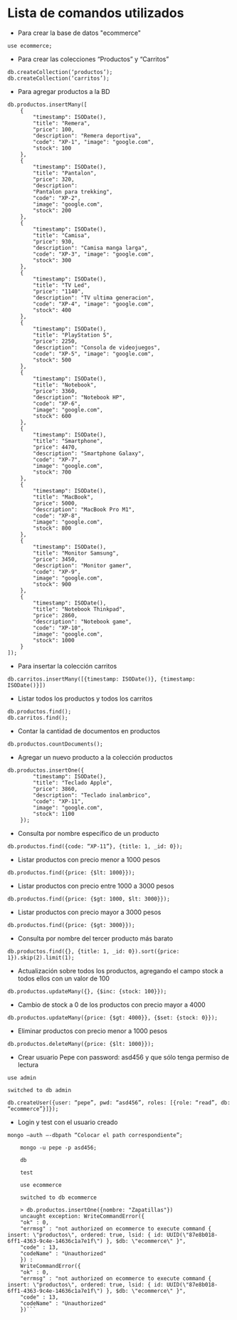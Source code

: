 # Lista de comandos utilizados

- Para crear la base de datos "ecommerce"

```console
use ecommerce;
```

- Para crear las colecciones “Productos” y “Carritos”

```console
db.createCollection(‘productos’);
db.createCollection(‘carritos’);
```

- Para agregar productos a la BD

```console
db.productos.insertMany([
	{
		"timestamp": ISODate(), 
		"title": "Remera", 
		"price": 100, 
		"description": "Remera deportiva", 
		"code": "XP-1", "image": "google.com", 
		"stock": 100
	}, 
	{
		"timestamp": ISODate(), 
		"title": "Pantalon", 
		"price": 320, 
		"description": 
		"Pantalon para trekking", 
		"code": "XP-2", 
		"image": "google.com", 
		"stock": 200
	}, 
	{
		"timestamp": ISODate(), 
		"title": "Camisa", 
		"price": 930, 
		"description": "Camisa manga larga", 
		"code": "XP-3", "image": "google.com", 
		"stock": 300
	}, 
	{
		"timestamp": ISODate(), 
		"title": "TV Led", 
		"price": "1140", 
		"description": "TV ultima generacion", 
		"code": "XP-4", "image": "google.com", 
		"stock": 400
	}, 
	{
		"timestamp": ISODate(), 
		"title": "PlayStation 5", 
		"price": 2250, 
		"description": "Consola de videojuegos", 
		"code": "XP-5", "image": "google.com", 
		"stock": 500
	}, 
	{
		"timestamp": ISODate(), 
		"title": "Notebook", 
		"price": 3360, 
		"description": "Notebook HP", 
		"code": "XP-6", 
		"image": "google.com", 
		"stock": 600
	}, 
	{
		"timestamp": ISODate(), 
		"title": "Smartphone", 
		"price": 4470, 
		"description": "Smartphone Galaxy", 
		"code": "XP-7", 
		"image": "google.com", 
		"stock": 700
	}, 
	{
		"timestamp": ISODate(), 
		"title": "MacBook", 
		"price": 5000, 
		"description": "MacBook Pro M1", 
		"code": "XP-8", 
		"image": "google.com", 
		"stock": 800
	}, 
	{
		"timestamp": ISODate(), 
		"title": "Monitor Samsung", 
		"price": 3450, 
		"description": "Monitor gamer", 
		"code": "XP-9", 
		"image": "google.com", 
		"stock": 900
	}, 
	{
		"timestamp": ISODate(), 
		"title": "Notebook Thinkpad", 
		"price": 2860, 
		"description": "Notebook game", 
		"code": "XP-10", 
		"image": "google.com", 
		"stock": 1000
	}
]);
```

- Para insertar la colección carritos

```console
db.carritos.insertMany([{timestamp: ISODate()}, {timestamp: ISODate()}])
```

- Listar todos los productos y todos los carritos

```console
db.productos.find();
db.carritos.find();
```

- Contar la cantidad de documentos en productos

```console
db.productos.countDocuments();
```

- Agregar un nuevo producto a la colección productos

```console
db.productos.insertOne({
		"timestamp": ISODate(), 
		"title": "Teclado Apple", 
		"price": 3860, 
		"description": "Teclado inalambrico", 
		"code": "XP-11", 
		"image": "google.com", 
		"stock": 1100
	});
```

- Consulta por nombre específico de un producto

```console
db.productos.find({code: “XP-11”}, {title: 1, _id: 0});
```

- Listar productos con precio menor a 1000 pesos

```console
db.productos.find({price: {$lt: 1000}});
```

- Listar productos con precio entre 1000 a 3000 pesos

```console
db.productos.find({price: {$gt: 1000, $lt: 3000}});
```

- Listar productos con precio mayor a 3000 pesos

```console
db.productos.find({price: {$gt: 3000}});
```

- Consulta por nombre del tercer producto más barato

```console
db.productos.find({}, {title: 1, _id: 0}).sort({price: 1}).skip(2).limit(1);
```

- Actualización sobre todos los productos, agregando el campo stock a todos ellos con un valor de 100

```console
db.productos.updateMany({}, {$inc: {stock: 100}}); 
```

- Cambio de stock a 0 de los productos con precio mayor a 4000

```console
db.productos.updateMany({price: {$gt: 4000}}, {$set: {stock: 0}});
```

- Eliminar productos con precio menor a 1000 pesos

```console
db.productos.deleteMany({price: {$lt: 1000}});
```

- Crear usuario Pepe con password: asd456 y que sólo tenga permiso de lectura

```console
use admin

switched to db admin

db.createUser({user: “pepe”, pwd: “asd456”, roles: [{role: “read”, db: “ecommerce”}]});
```

- Login y test con el usuario creado

```console
mongo —auth —-dbpath “Colocar el path correspondiente”;

	mongo -u pepe -p asd456;

	db 
	
	test
	
	use ecommerce

	switched to db ecommerce

	> db.productos.insertOne({nombre: "Zapatillas"})
	uncaught exception: WriteCommandError({
	"ok" : 0,
	"errmsg" : "not authorized on ecommerce to execute command { insert: \"productos\", ordered: true, lsid: { id: UUID(\"87e8b018-6ff1-4363-9c4e-14636c1a7e1f\") }, $db: \"ecommerce\" }",
	"code" : 13,
	"codeName" : "Unauthorized"
	}) :
	WriteCommandError({
	"ok" : 0,
	"errmsg" : "not authorized on ecommerce to execute command { insert: \"productos\", ordered: true, lsid: { id: UUID(\"87e8b018-6ff1-4363-9c4e-14636c1a7e1f\") }, $db: \"ecommerce\" }",
	"code" : 13,
	"codeName" : "Unauthorized"
	})```